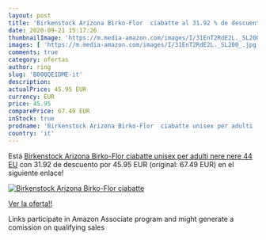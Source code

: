 ```yaml
---
layout: post
title: 'Birkenstock Arizona Birko-Flor  ciabatte al 31.92 % de descuento'
date: 2020-09-21 15:17:26
thumbnailImage: 'https://m.media-amazon.com/images/I/31EnT2RdE2L._SL200_.jpg'
images: [ 'https://m.media-amazon.com/images/I/31EnT2RdE2L._SL200_.jpg' ]
comments: true
category: ofertas
author: ring
slug: 'B000QE1DME-it'
description:
actualPrice: 45.95 EUR
currency: EUR
price: 45.95
comparePrice: 67.49 EUR
inStock: true
prodname: 'Birkenstock Arizona Birko-Flor  ciabatte unisex per adulti  nere  nere   44 EU'
country: 'it'
---
```


Está [Birkenstock Arizona Birko-Flor  ciabatte unisex per adulti  nere  nere   44 EU](https://www.amazon.it/dp/B000QE1DME/?tag=tolees00-21) con 31.92 de descuento por 45.95 EUR (original: 67.49 EUR) en el siguiente enlace!

[![Birkenstock Arizona Birko-Flor  ciabatte](https://m.media-amazon.com/images/I/31EnT2RdE2L._SL200_.jpg)](https://www.amazon.it/dp/B000QE1DME/?tag=tolees00-21)

[Ver la oferta!!](https://www.amazon.it/dp/B000QE1DME/?tag=tolees00-21)

Links participate in Amazon Associate program and might generate a comission on qualifying sales



